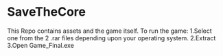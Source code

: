 # SaveTheCore
This Repo contains assets and the game itself.
To run the game:
  1.Select one from the 2 .rar files depending upon your operating system.
  2.Extract
  3.Open Game_Final.exe
  

